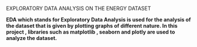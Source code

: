 EXPLORATORY DATA ANALYSIS ON THE ENERGY DATASET

<b>EDA which stands for Exploratory Data Analysis is used for the analysis of the dataset that is given by plotting graphs of different nature.
In this project , libraries such as matplotlib , seaborn and plotly are used to analyze the dataset.<b>
<br><br>

